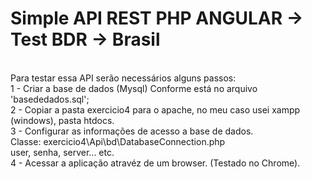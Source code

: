 Simple API REST PHP ANGULAR -> Test BDR -> Brasil
===================================================
<br />
Para testar essa API serão necessários alguns passos:<br />
	1 - Criar a base de dados (Mysql) Conforme está no arquivo 'basededados.sql';<br />
	2 - Copiar a pasta exercicio4 para o apache, no meu caso usei xampp (windows), pasta htdocs.<br />
	3 - Configurar as informações de acesso a base de dados.<br />
		Classe: exercicio4\Api\bd\DatabaseConnection.php<br />
		user, senha, server... etc.<br />
	4 - Acessar a aplicação atravéz de um browser. (Testado no Chrome).<br />